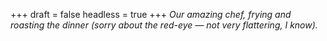 
+++
draft = false
headless = true
+++
_Our amazing chef, frying and roasting the dinner (sorry about the red-eye &mdash; not very flattering, I know)._
